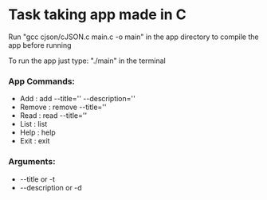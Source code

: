 # Task taking app made in C

Run "gcc cjson/cJSON.c main.c -o main" in the app directory to compile the app before running

To run the app just type: "./main" in the terminal
### App Commands:

+ Add : add --title='' --description=''
+ Remove : remove --title=''
+ Read : read --title=''
+ List : list
+ Help : help
+ Exit : exit


### Arguments:
+ --title or -t
+ --description or -d